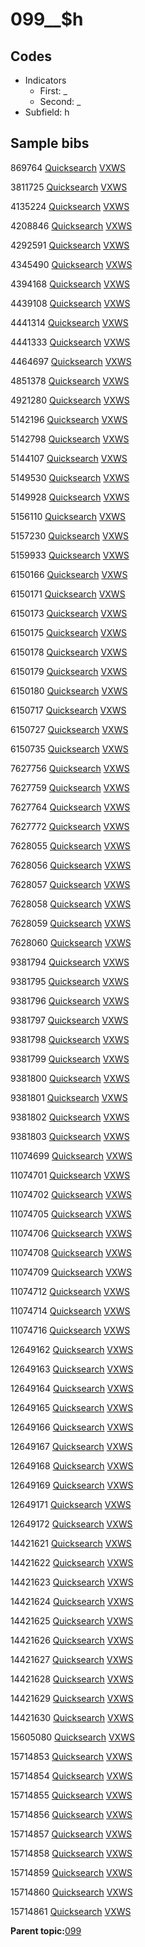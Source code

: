 # 099\_\_$h

## Codes

-   Indicators
    -   First: \_
    -   Second: \_
-   Subfield: h

## Sample bibs

869764 [Quicksearch](https://search.library.yale.edu/catalog/869764) [VXWS](http://prodorbis.library.yale.edu:7014/vxws/GetHoldingsService?bibId=869764)

3811725 [Quicksearch](https://search.library.yale.edu/catalog/3811725) [VXWS](http://prodorbis.library.yale.edu:7014/vxws/GetHoldingsService?bibId=3811725)

4135224 [Quicksearch](https://search.library.yale.edu/catalog/4135224) [VXWS](http://prodorbis.library.yale.edu:7014/vxws/GetHoldingsService?bibId=4135224)

4208846 [Quicksearch](https://search.library.yale.edu/catalog/4208846) [VXWS](http://prodorbis.library.yale.edu:7014/vxws/GetHoldingsService?bibId=4208846)

4292591 [Quicksearch](https://search.library.yale.edu/catalog/4292591) [VXWS](http://prodorbis.library.yale.edu:7014/vxws/GetHoldingsService?bibId=4292591)

4345490 [Quicksearch](https://search.library.yale.edu/catalog/4345490) [VXWS](http://prodorbis.library.yale.edu:7014/vxws/GetHoldingsService?bibId=4345490)

4394168 [Quicksearch](https://search.library.yale.edu/catalog/4394168) [VXWS](http://prodorbis.library.yale.edu:7014/vxws/GetHoldingsService?bibId=4394168)

4439108 [Quicksearch](https://search.library.yale.edu/catalog/4439108) [VXWS](http://prodorbis.library.yale.edu:7014/vxws/GetHoldingsService?bibId=4439108)

4441314 [Quicksearch](https://search.library.yale.edu/catalog/4441314) [VXWS](http://prodorbis.library.yale.edu:7014/vxws/GetHoldingsService?bibId=4441314)

4441333 [Quicksearch](https://search.library.yale.edu/catalog/4441333) [VXWS](http://prodorbis.library.yale.edu:7014/vxws/GetHoldingsService?bibId=4441333)

4464697 [Quicksearch](https://search.library.yale.edu/catalog/4464697) [VXWS](http://prodorbis.library.yale.edu:7014/vxws/GetHoldingsService?bibId=4464697)

4851378 [Quicksearch](https://search.library.yale.edu/catalog/4851378) [VXWS](http://prodorbis.library.yale.edu:7014/vxws/GetHoldingsService?bibId=4851378)

4921280 [Quicksearch](https://search.library.yale.edu/catalog/4921280) [VXWS](http://prodorbis.library.yale.edu:7014/vxws/GetHoldingsService?bibId=4921280)

5142196 [Quicksearch](https://search.library.yale.edu/catalog/5142196) [VXWS](http://prodorbis.library.yale.edu:7014/vxws/GetHoldingsService?bibId=5142196)

5142798 [Quicksearch](https://search.library.yale.edu/catalog/5142798) [VXWS](http://prodorbis.library.yale.edu:7014/vxws/GetHoldingsService?bibId=5142798)

5144107 [Quicksearch](https://search.library.yale.edu/catalog/5144107) [VXWS](http://prodorbis.library.yale.edu:7014/vxws/GetHoldingsService?bibId=5144107)

5149530 [Quicksearch](https://search.library.yale.edu/catalog/5149530) [VXWS](http://prodorbis.library.yale.edu:7014/vxws/GetHoldingsService?bibId=5149530)

5149928 [Quicksearch](https://search.library.yale.edu/catalog/5149928) [VXWS](http://prodorbis.library.yale.edu:7014/vxws/GetHoldingsService?bibId=5149928)

5156110 [Quicksearch](https://search.library.yale.edu/catalog/5156110) [VXWS](http://prodorbis.library.yale.edu:7014/vxws/GetHoldingsService?bibId=5156110)

5157230 [Quicksearch](https://search.library.yale.edu/catalog/5157230) [VXWS](http://prodorbis.library.yale.edu:7014/vxws/GetHoldingsService?bibId=5157230)

5159933 [Quicksearch](https://search.library.yale.edu/catalog/5159933) [VXWS](http://prodorbis.library.yale.edu:7014/vxws/GetHoldingsService?bibId=5159933)

6150166 [Quicksearch](https://search.library.yale.edu/catalog/6150166) [VXWS](http://prodorbis.library.yale.edu:7014/vxws/GetHoldingsService?bibId=6150166)

6150171 [Quicksearch](https://search.library.yale.edu/catalog/6150171) [VXWS](http://prodorbis.library.yale.edu:7014/vxws/GetHoldingsService?bibId=6150171)

6150173 [Quicksearch](https://search.library.yale.edu/catalog/6150173) [VXWS](http://prodorbis.library.yale.edu:7014/vxws/GetHoldingsService?bibId=6150173)

6150175 [Quicksearch](https://search.library.yale.edu/catalog/6150175) [VXWS](http://prodorbis.library.yale.edu:7014/vxws/GetHoldingsService?bibId=6150175)

6150178 [Quicksearch](https://search.library.yale.edu/catalog/6150178) [VXWS](http://prodorbis.library.yale.edu:7014/vxws/GetHoldingsService?bibId=6150178)

6150179 [Quicksearch](https://search.library.yale.edu/catalog/6150179) [VXWS](http://prodorbis.library.yale.edu:7014/vxws/GetHoldingsService?bibId=6150179)

6150180 [Quicksearch](https://search.library.yale.edu/catalog/6150180) [VXWS](http://prodorbis.library.yale.edu:7014/vxws/GetHoldingsService?bibId=6150180)

6150717 [Quicksearch](https://search.library.yale.edu/catalog/6150717) [VXWS](http://prodorbis.library.yale.edu:7014/vxws/GetHoldingsService?bibId=6150717)

6150727 [Quicksearch](https://search.library.yale.edu/catalog/6150727) [VXWS](http://prodorbis.library.yale.edu:7014/vxws/GetHoldingsService?bibId=6150727)

6150735 [Quicksearch](https://search.library.yale.edu/catalog/6150735) [VXWS](http://prodorbis.library.yale.edu:7014/vxws/GetHoldingsService?bibId=6150735)

7627756 [Quicksearch](https://search.library.yale.edu/catalog/7627756) [VXWS](http://prodorbis.library.yale.edu:7014/vxws/GetHoldingsService?bibId=7627756)

7627759 [Quicksearch](https://search.library.yale.edu/catalog/7627759) [VXWS](http://prodorbis.library.yale.edu:7014/vxws/GetHoldingsService?bibId=7627759)

7627764 [Quicksearch](https://search.library.yale.edu/catalog/7627764) [VXWS](http://prodorbis.library.yale.edu:7014/vxws/GetHoldingsService?bibId=7627764)

7627772 [Quicksearch](https://search.library.yale.edu/catalog/7627772) [VXWS](http://prodorbis.library.yale.edu:7014/vxws/GetHoldingsService?bibId=7627772)

7628055 [Quicksearch](https://search.library.yale.edu/catalog/7628055) [VXWS](http://prodorbis.library.yale.edu:7014/vxws/GetHoldingsService?bibId=7628055)

7628056 [Quicksearch](https://search.library.yale.edu/catalog/7628056) [VXWS](http://prodorbis.library.yale.edu:7014/vxws/GetHoldingsService?bibId=7628056)

7628057 [Quicksearch](https://search.library.yale.edu/catalog/7628057) [VXWS](http://prodorbis.library.yale.edu:7014/vxws/GetHoldingsService?bibId=7628057)

7628058 [Quicksearch](https://search.library.yale.edu/catalog/7628058) [VXWS](http://prodorbis.library.yale.edu:7014/vxws/GetHoldingsService?bibId=7628058)

7628059 [Quicksearch](https://search.library.yale.edu/catalog/7628059) [VXWS](http://prodorbis.library.yale.edu:7014/vxws/GetHoldingsService?bibId=7628059)

7628060 [Quicksearch](https://search.library.yale.edu/catalog/7628060) [VXWS](http://prodorbis.library.yale.edu:7014/vxws/GetHoldingsService?bibId=7628060)

9381794 [Quicksearch](https://search.library.yale.edu/catalog/9381794) [VXWS](http://prodorbis.library.yale.edu:7014/vxws/GetHoldingsService?bibId=9381794)

9381795 [Quicksearch](https://search.library.yale.edu/catalog/9381795) [VXWS](http://prodorbis.library.yale.edu:7014/vxws/GetHoldingsService?bibId=9381795)

9381796 [Quicksearch](https://search.library.yale.edu/catalog/9381796) [VXWS](http://prodorbis.library.yale.edu:7014/vxws/GetHoldingsService?bibId=9381796)

9381797 [Quicksearch](https://search.library.yale.edu/catalog/9381797) [VXWS](http://prodorbis.library.yale.edu:7014/vxws/GetHoldingsService?bibId=9381797)

9381798 [Quicksearch](https://search.library.yale.edu/catalog/9381798) [VXWS](http://prodorbis.library.yale.edu:7014/vxws/GetHoldingsService?bibId=9381798)

9381799 [Quicksearch](https://search.library.yale.edu/catalog/9381799) [VXWS](http://prodorbis.library.yale.edu:7014/vxws/GetHoldingsService?bibId=9381799)

9381800 [Quicksearch](https://search.library.yale.edu/catalog/9381800) [VXWS](http://prodorbis.library.yale.edu:7014/vxws/GetHoldingsService?bibId=9381800)

9381801 [Quicksearch](https://search.library.yale.edu/catalog/9381801) [VXWS](http://prodorbis.library.yale.edu:7014/vxws/GetHoldingsService?bibId=9381801)

9381802 [Quicksearch](https://search.library.yale.edu/catalog/9381802) [VXWS](http://prodorbis.library.yale.edu:7014/vxws/GetHoldingsService?bibId=9381802)

9381803 [Quicksearch](https://search.library.yale.edu/catalog/9381803) [VXWS](http://prodorbis.library.yale.edu:7014/vxws/GetHoldingsService?bibId=9381803)

11074699 [Quicksearch](https://search.library.yale.edu/catalog/11074699) [VXWS](http://prodorbis.library.yale.edu:7014/vxws/GetHoldingsService?bibId=11074699)

11074701 [Quicksearch](https://search.library.yale.edu/catalog/11074701) [VXWS](http://prodorbis.library.yale.edu:7014/vxws/GetHoldingsService?bibId=11074701)

11074702 [Quicksearch](https://search.library.yale.edu/catalog/11074702) [VXWS](http://prodorbis.library.yale.edu:7014/vxws/GetHoldingsService?bibId=11074702)

11074705 [Quicksearch](https://search.library.yale.edu/catalog/11074705) [VXWS](http://prodorbis.library.yale.edu:7014/vxws/GetHoldingsService?bibId=11074705)

11074706 [Quicksearch](https://search.library.yale.edu/catalog/11074706) [VXWS](http://prodorbis.library.yale.edu:7014/vxws/GetHoldingsService?bibId=11074706)

11074708 [Quicksearch](https://search.library.yale.edu/catalog/11074708) [VXWS](http://prodorbis.library.yale.edu:7014/vxws/GetHoldingsService?bibId=11074708)

11074709 [Quicksearch](https://search.library.yale.edu/catalog/11074709) [VXWS](http://prodorbis.library.yale.edu:7014/vxws/GetHoldingsService?bibId=11074709)

11074712 [Quicksearch](https://search.library.yale.edu/catalog/11074712) [VXWS](http://prodorbis.library.yale.edu:7014/vxws/GetHoldingsService?bibId=11074712)

11074714 [Quicksearch](https://search.library.yale.edu/catalog/11074714) [VXWS](http://prodorbis.library.yale.edu:7014/vxws/GetHoldingsService?bibId=11074714)

11074716 [Quicksearch](https://search.library.yale.edu/catalog/11074716) [VXWS](http://prodorbis.library.yale.edu:7014/vxws/GetHoldingsService?bibId=11074716)

12649162 [Quicksearch](https://search.library.yale.edu/catalog/12649162) [VXWS](http://prodorbis.library.yale.edu:7014/vxws/GetHoldingsService?bibId=12649162)

12649163 [Quicksearch](https://search.library.yale.edu/catalog/12649163) [VXWS](http://prodorbis.library.yale.edu:7014/vxws/GetHoldingsService?bibId=12649163)

12649164 [Quicksearch](https://search.library.yale.edu/catalog/12649164) [VXWS](http://prodorbis.library.yale.edu:7014/vxws/GetHoldingsService?bibId=12649164)

12649165 [Quicksearch](https://search.library.yale.edu/catalog/12649165) [VXWS](http://prodorbis.library.yale.edu:7014/vxws/GetHoldingsService?bibId=12649165)

12649166 [Quicksearch](https://search.library.yale.edu/catalog/12649166) [VXWS](http://prodorbis.library.yale.edu:7014/vxws/GetHoldingsService?bibId=12649166)

12649167 [Quicksearch](https://search.library.yale.edu/catalog/12649167) [VXWS](http://prodorbis.library.yale.edu:7014/vxws/GetHoldingsService?bibId=12649167)

12649168 [Quicksearch](https://search.library.yale.edu/catalog/12649168) [VXWS](http://prodorbis.library.yale.edu:7014/vxws/GetHoldingsService?bibId=12649168)

12649169 [Quicksearch](https://search.library.yale.edu/catalog/12649169) [VXWS](http://prodorbis.library.yale.edu:7014/vxws/GetHoldingsService?bibId=12649169)

12649171 [Quicksearch](https://search.library.yale.edu/catalog/12649171) [VXWS](http://prodorbis.library.yale.edu:7014/vxws/GetHoldingsService?bibId=12649171)

12649172 [Quicksearch](https://search.library.yale.edu/catalog/12649172) [VXWS](http://prodorbis.library.yale.edu:7014/vxws/GetHoldingsService?bibId=12649172)

14421621 [Quicksearch](https://search.library.yale.edu/catalog/14421621) [VXWS](http://prodorbis.library.yale.edu:7014/vxws/GetHoldingsService?bibId=14421621)

14421622 [Quicksearch](https://search.library.yale.edu/catalog/14421622) [VXWS](http://prodorbis.library.yale.edu:7014/vxws/GetHoldingsService?bibId=14421622)

14421623 [Quicksearch](https://search.library.yale.edu/catalog/14421623) [VXWS](http://prodorbis.library.yale.edu:7014/vxws/GetHoldingsService?bibId=14421623)

14421624 [Quicksearch](https://search.library.yale.edu/catalog/14421624) [VXWS](http://prodorbis.library.yale.edu:7014/vxws/GetHoldingsService?bibId=14421624)

14421625 [Quicksearch](https://search.library.yale.edu/catalog/14421625) [VXWS](http://prodorbis.library.yale.edu:7014/vxws/GetHoldingsService?bibId=14421625)

14421626 [Quicksearch](https://search.library.yale.edu/catalog/14421626) [VXWS](http://prodorbis.library.yale.edu:7014/vxws/GetHoldingsService?bibId=14421626)

14421627 [Quicksearch](https://search.library.yale.edu/catalog/14421627) [VXWS](http://prodorbis.library.yale.edu:7014/vxws/GetHoldingsService?bibId=14421627)

14421628 [Quicksearch](https://search.library.yale.edu/catalog/14421628) [VXWS](http://prodorbis.library.yale.edu:7014/vxws/GetHoldingsService?bibId=14421628)

14421629 [Quicksearch](https://search.library.yale.edu/catalog/14421629) [VXWS](http://prodorbis.library.yale.edu:7014/vxws/GetHoldingsService?bibId=14421629)

14421630 [Quicksearch](https://search.library.yale.edu/catalog/14421630) [VXWS](http://prodorbis.library.yale.edu:7014/vxws/GetHoldingsService?bibId=14421630)

15605080 [Quicksearch](https://search.library.yale.edu/catalog/15605080) [VXWS](http://prodorbis.library.yale.edu:7014/vxws/GetHoldingsService?bibId=15605080)

15714853 [Quicksearch](https://search.library.yale.edu/catalog/15714853) [VXWS](http://prodorbis.library.yale.edu:7014/vxws/GetHoldingsService?bibId=15714853)

15714854 [Quicksearch](https://search.library.yale.edu/catalog/15714854) [VXWS](http://prodorbis.library.yale.edu:7014/vxws/GetHoldingsService?bibId=15714854)

15714855 [Quicksearch](https://search.library.yale.edu/catalog/15714855) [VXWS](http://prodorbis.library.yale.edu:7014/vxws/GetHoldingsService?bibId=15714855)

15714856 [Quicksearch](https://search.library.yale.edu/catalog/15714856) [VXWS](http://prodorbis.library.yale.edu:7014/vxws/GetHoldingsService?bibId=15714856)

15714857 [Quicksearch](https://search.library.yale.edu/catalog/15714857) [VXWS](http://prodorbis.library.yale.edu:7014/vxws/GetHoldingsService?bibId=15714857)

15714858 [Quicksearch](https://search.library.yale.edu/catalog/15714858) [VXWS](http://prodorbis.library.yale.edu:7014/vxws/GetHoldingsService?bibId=15714858)

15714859 [Quicksearch](https://search.library.yale.edu/catalog/15714859) [VXWS](http://prodorbis.library.yale.edu:7014/vxws/GetHoldingsService?bibId=15714859)

15714860 [Quicksearch](https://search.library.yale.edu/catalog/15714860) [VXWS](http://prodorbis.library.yale.edu:7014/vxws/GetHoldingsService?bibId=15714860)

15714861 [Quicksearch](https://search.library.yale.edu/catalog/15714861) [VXWS](http://prodorbis.library.yale.edu:7014/vxws/GetHoldingsService?bibId=15714861)

**Parent topic:**[099](../../tags/099/099.md)

